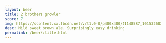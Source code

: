 ```yaml
---
layout: beer
title: 2 brothers growler
score: 7
img: https://scontent.xx.fbcdn.net/v/t1.0-0/p480x480/11148587_10153268299343745_976562173073925737_n.jpg?oh=84de67be6a868f2332eff7acabe268e4&oe=58C8F039
desc: Mild sweet brown ale. Surprisingly easy drinking
permalink: /beer/:title.html
---
```

